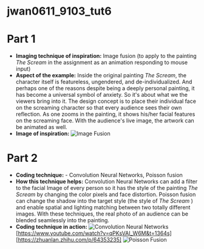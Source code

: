 # jwan0611_9103_tut6 

# Part 1

- **Imaging technique of inspiration:** Image fusion (to apply to the painting *The Scream* in the assignment as an animation responding to mouse input) 
- **Aspect of the example:** Inside the original painting *The Scream*, the character itself is featureless, ungendered, and de-individualized. And perhaps one of the reasons despite being a deeply personal painting, it has become a universal symbol of anxiety. So it's about what we the viewers bring into it. The design concept is to place their individual face on the screaming character so that every audience sees their own reflection. As one zooms in the painting, it shows his/her facial features on the screaming face. With the audience's live image, the artwork can be animated as well. 
- **Image of inspiration:**
![Image Fusion]()



 
# Part 2

- **Coding technique:** - Convolution Neural Networks, Poisson fusion  
- **How this technique helps:** Convolution Neural Networks can add a filter to the facial Image of every person so it has the style of the painting _The Scream_ by changing the color pixels and face distortion. Poisson fusion can change the shadow into the target style (the style of *The Scream* ) and enable spatial and lighting matching between two totally different images. With these techniques, the real photo of an audience can be blended seamlessly into the painting. 
- **Coding technique in action:**
![Convolution Neural Networks]()
[https://www.youtube.com/watch?v=qPKsVAI_W6M&t=1364s]
[https://zhuanlan.zhihu.com/p/64353235] 
![Poisson Fusion](https://d3i71xaburhd42.cloudfront.net/fe6191cc382d13f35339521dcd0814440dcd3d69/500px/4-Figure4-1.png)
